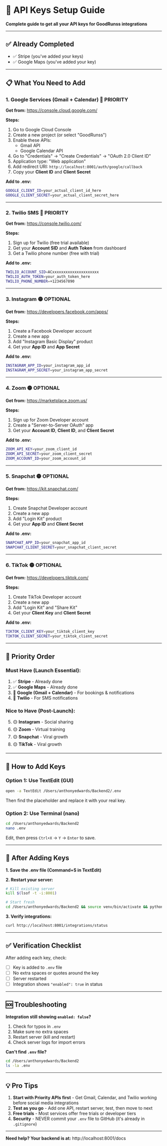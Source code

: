 # 🔑 **API Keys Setup Guide**

**Complete guide to get all your API keys for GoodRunss integrations**

---

## ✅ **Already Completed**
- ✅ Stripe (you've added your keys)
- ✅ Google Maps (you've added your key)

---

## 📋 **What You Need to Add**

### **1. Google Services (Gmail + Calendar)** 🔴 PRIORITY

**Get from:** https://console.cloud.google.com/

**Steps:**
1. Go to Google Cloud Console
2. Create a new project (or select "GoodRunss")
3. Enable these APIs:
   - Gmail API
   - Google Calendar API
4. Go to "Credentials" → "Create Credentials" → "OAuth 2.0 Client ID"
5. Application type: "Web application"
6. Add redirect URI: `http://localhost:8001/auth/google/callback`
7. Copy your **Client ID** and **Client Secret**

**Add to .env:**
```bash
GOOGLE_CLIENT_ID=your_actual_client_id_here
GOOGLE_CLIENT_SECRET=your_actual_client_secret_here
```

---

### **2. Twilio SMS** 🔴 PRIORITY

**Get from:** https://console.twilio.com/

**Steps:**
1. Sign up for Twilio (free trial available)
2. Get your **Account SID** and **Auth Token** from dashboard
3. Get a Twilio phone number (free with trial)

**Add to .env:**
```bash
TWILIO_ACCOUNT_SID=ACxxxxxxxxxxxxxxxxxxxxx
TWILIO_AUTH_TOKEN=your_auth_token_here
TWILIO_PHONE_NUMBER=+1234567890
```

---

### **3. Instagram** 🟡 OPTIONAL

**Get from:** https://developers.facebook.com/apps/

**Steps:**
1. Create a Facebook Developer account
2. Create a new app
3. Add "Instagram Basic Display" product
4. Get your **App ID** and **App Secret**

**Add to .env:**
```bash
INSTAGRAM_APP_ID=your_instagram_app_id
INSTAGRAM_APP_SECRET=your_instagram_app_secret
```

---

### **4. Zoom** 🟡 OPTIONAL

**Get from:** https://marketplace.zoom.us/

**Steps:**
1. Sign up for Zoom Developer account
2. Create a "Server-to-Server OAuth" app
3. Get your **Account ID**, **Client ID**, and **Client Secret**

**Add to .env:**
```bash
ZOOM_API_KEY=your_zoom_client_id
ZOOM_API_SECRET=your_zoom_client_secret
ZOOM_ACCOUNT_ID=your_zoom_account_id
```

---

### **5. Snapchat** 🟡 OPTIONAL

**Get from:** https://kit.snapchat.com/

**Steps:**
1. Create Snapchat Developer account
2. Create a new app
3. Add "Login Kit" product
4. Get your **App ID** and **Client Secret**

**Add to .env:**
```bash
SNAPCHAT_APP_ID=your_snapchat_app_id
SNAPCHAT_CLIENT_SECRET=your_snapchat_client_secret
```

---

### **6. TikTok** 🟡 OPTIONAL

**Get from:** https://developers.tiktok.com/

**Steps:**
1. Create TikTok Developer account
2. Create a new app
3. Add "Login Kit" and "Share Kit"
4. Get your **Client Key** and **Client Secret**

**Add to .env:**
```bash
TIKTOK_CLIENT_KEY=your_tiktok_client_key
TIKTOK_CLIENT_SECRET=your_tiktok_client_secret
```

---

## 🎯 **Priority Order**

### **Must Have (Launch Essential):**
1. ✅ **Stripe** - Already done
2. ✅ **Google Maps** - Already done
3. 🔴 **Google (Gmail + Calendar)** - For bookings & notifications
4. 🔴 **Twilio** - For SMS notifications

### **Nice to Have (Post-Launch):**
5. 🟡 **Instagram** - Social sharing
6. 🟡 **Zoom** - Virtual training
7. 🟡 **Snapchat** - Viral growth
8. 🟡 **TikTok** - Viral growth

---

## 📝 **How to Add Keys**

### **Option 1: Use TextEdit (GUI)**
```bash
open -a TextEdit /Users/anthonyedwards/Backend2/.env
```
Then find the placeholder and replace it with your real key.

### **Option 2: Use Terminal (nano)**
```bash
cd /Users/anthonyedwards/Backend2
nano .env
```
Edit, then press `Ctrl+X` → `Y` → `Enter` to save.

---

## 🔄 **After Adding Keys**

**1. Save the .env file (Command+S in TextEdit)**

**2. Restart your server:**
```bash
# Kill existing server
kill $(lsof -t -i:8001)

# Start fresh
cd /Users/anthonyedwards/Backend2 && source venv/bin/activate && python main.py
```

**3. Verify integrations:**
```bash
curl http://localhost:8001/integrations/status
```

---

## ✅ **Verification Checklist**

After adding each key, check:
- [ ] Key is added to `.env` file
- [ ] No extra spaces or quotes around the key
- [ ] Server restarted
- [ ] Integration shows `"enabled": true` in status

---

## 🆘 **Troubleshooting**

**Integration still showing `enabled: false`?**
1. Check for typos in `.env`
2. Make sure no extra spaces
3. Restart server (kill and restart)
4. Check server logs for import errors

**Can't find `.env` file?**
```bash
cd /Users/anthonyedwards/Backend2
ls -la .env
```

---

## 💡 **Pro Tips**

1. **Start with Priority APIs first** - Get Gmail, Calendar, and Twilio working before social media integrations
2. **Test as you go** - Add one API, restart server, test, then move to next
3. **Free trials** - Most services offer free trials or developer tiers
4. **Security** - NEVER commit your `.env` file to GitHub (it's already in `.gitignore`)

---

**Need help? Your backend is at:** http://localhost:8001/docs


